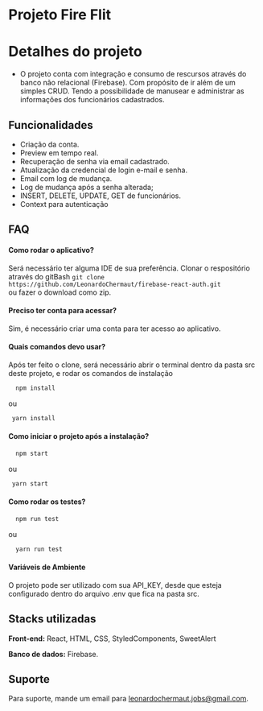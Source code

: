 
# Projeto Fire Flit

# Detalhes do projeto
- O projeto conta com integração e consumo de rescursos através do banco não relacional (Firebase). Com propósito de ir além de um simples CRUD. Tendo a possibilidade de manusear e administrar as informações dos funcionários cadastrados.

## Funcionalidades
- Criação da conta.
- Preview em tempo real.
- Recuperação de senha via email cadastrado.
- Atualização da credencial de login e-mail e senha.
- Email com log de mudança.
- Log de mudança após a senha alterada; 
- INSERT, DELETE, UPDATE, GET de funcionários.
- Context para autenticação 

## FAQ

#### Como rodar o aplicativo?
Será necessário ter alguma IDE de sua preferência.
Clonar o respositório através do gitBash `git clone https://github.com/LeonardoChermaut/firebase-react-auth.git`  
ou fazer o download como zip.

#### Preciso ter conta para acessar?
Sim, é necessário criar uma conta para ter acesso ao aplicativo.

#### Quais comandos devo usar?
Após ter feito o clone, será necessário abrir o terminal dentro da pasta src deste projeto, e rodar os comandos de instalação

```bash
  npm install
```
ou
```bash
 yarn install
```

#### Como iniciar o projeto após a instalação?

```bash
  npm start
```
ou
```bash
 yarn start
```

#### Como rodar os testes?

```bash
  npm run test
```
ou

```bash
  yarn run test
```

#### Variáveis de Ambiente
O projeto pode ser utilizado com sua API_KEY, desde que esteja configurado dentro do arquivo .env que fica na pasta src.


## Stacks utilizadas

**Front-end:** React, HTML, CSS, StyledComponents, SweetAlert

**Banco de dados:** Firebase.


## Suporte
Para suporte, mande um email para leonardochermaut.jobs@gmail.com.

